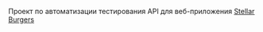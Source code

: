 Проект по автоматизации тестирования API для веб-приложения [Stellar Burgers](https://stellarburgers.nomoreparties.site)
